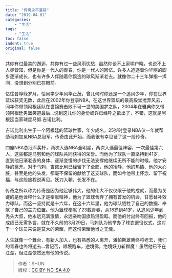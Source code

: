 ```yaml
---
title: "传奇永不落幕"
date: "2019-04-01"
categories:
    - "生活"
tags:
    - "生活"
toc: false
indent: true
original: false
---
```


共你有过最美的邂逅，共你有过一些风雨忧愁...虽然你谈不上家喻户晓，也说不上人尽皆知，但是你是一代人的青春，你是一代人的回忆。许多人追逐着你华丽的脚步逐渐成长，也有许多人伴随着你飘逸的球风渐渐老去。就像你二十三年弹指一挥间，没想到分别已在眼前。

忆往昔峥嵘岁月，恰同学少年风华正茂，曾几何时你还是一个追风少年，你在世界篮坛获奖无数，此后在2002年你登录NBA，在这世界篮坛的最高殿堂搅弄风云，同年你带领阿根廷队在世锦赛击败不可一世的美国梦之队，2004年在雅典你又带领阿根廷男篮笑道最后...说到这儿你的身份或许已经呼之欲出了，不错，这就是阿根廷当家球星马努.吉诺比利。

吉诺比利出生于一个阿根廷的篮球世家，年少成名，25岁时登录NBA仅一年就帮助马刺加冕NBA总冠军，传奇由此开始。而我很有幸见证了这一段传奇。

四座NBA总冠军奖杯，两次入选NBA全明星，两次入选最佳阵容，一次最佳第六人，这些都是马努和他的球队共同获得的荣誉。而他为了球队一直坚持到41岁，直到他日渐老去的身体、逐渐变慢的步伐无法支撑他继续无所不能的时候，他才安静的离开。对于马刺，吉诺比利已经留下了全部，他的冷静、他的热情、他的大心脏，甚至是他的头发，都毫不保留的献给了这支球队，而如今他带上怀念、留下祝福，与这段旅程说再见。妖刀入鞘，长发不在。

传奇之所以称为传奇是因为他足够伟大，他的伟大不仅仅限于他的成就，而最为关键的是他诠释什么才是奉献精神，他为了篮球舍弃了拥有首发的机会，甘愿替补效力球队。而这一坚持就是十六年，在这十六年里，他为球队牺牲了自己的数据、奉献了自己的主力位置。他为篮球奉献了23载青春，从18岁到41岁，从追风少年到秃头大叔，他永远充满激情，永远亲吻国旗热泪盈眶。而他的付出终有回报，他的成绩已无需多言，就在不久前的3月29日，马刺队为他举办了球衣退役仪式，这对于一个球员来说是莫大的荣耀，而这份荣耀他当之无愧。

人生就像一个舞台，有新人加入，也有熟悉的人离开，潘帕斯雄鹰终将老去，我们的青春也终将逝去...曾记否，顺境跑车，逆境佛，绝境妖刀斩群魔！虽然他已不在江湖，但江湖依然还有他的传说。

> 作者：SHUN  
> 版权：[CC BY-NC-SA 4.0](https://creativecommons.org/licenses/by-nc-sa/4.0/deed.zh)  